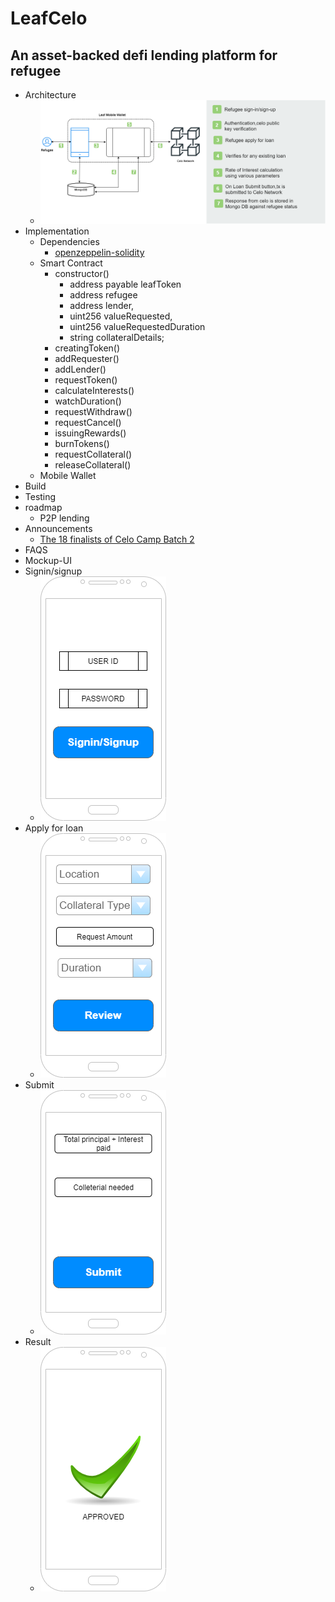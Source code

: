 # LeafCelo
## An asset-backed defi lending platform for refugee

- Architecture
	- ![Architecture](./img/leafCelo-Arch.png)
- Implementation
	- Dependencies 
		- [openzeppelin-solidity](https://openzeppelin.com/contracts/)
	- Smart Contract
	    - constructor()
		  - address payable leafToken
		  - address refugee
		  - address lender,          
          - uint256 valueRequested,
		  - uint256 valueRequestedDuration
		  - string collateralDetails;     
        - creatingToken()
  		- addRequester()
		- addLender()
		- requestToken()
		- calculateInterests()
		- watchDuration()
		- requestWithdraw()
		- requestCancel()    		
		- issuingRewards()  
		- burnTokens()
		- requestCollateral()
		- releaseCollateral()
 	- Mobile Wallet	
- Build
- Testing
- roadmap
	- P2P lending
- Announcements
	- [The 18 finalists of Celo Camp Batch 2](https://medium.com/celoorg/the-18-finalists-in-celo-camp-batch-2-the-up-and-coming-startups-bringing-financial-inclusion-to-845b67e960c8)
- FAQS
- Mockup-UI
- Signin/signup
	- ![Screenshot](./img/leafCelo-Registration.png)
- Apply for loan
	- ![Apply](./img/leafCelo-Apply.png)	
- Submit
	- ![Submit](./img/leafCelo-Submit.png)	
- Result
	- ![Result](./img/leafCelo-Result.png)	